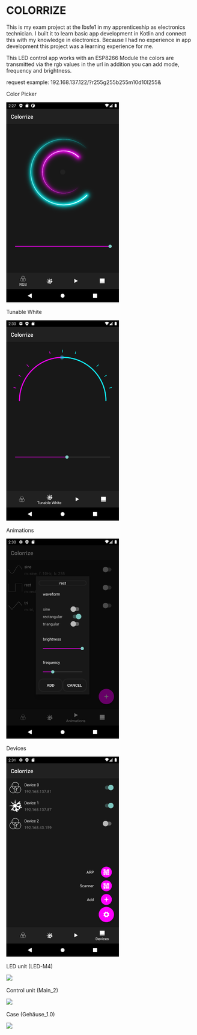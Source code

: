 # COLORRIZE

This is my exam project at the lbsfe1 in my apprenticeship as electronics technician. I built it to learn basic app development in Kotlin and connect this with my knowledge in electronics. Because I had no experience in app development this project was a learning experience for me.

This LED control app works with an ESP8266 Module the colors are transmitted via the rgb values in the url in addition you can add mode, frequency and brightness.

request example: 192.168.137.122/?r255g255b255m10d10l255&



Color Picker

<img src="https://raw.githubusercontent.com/BenjaminFlatz/colorrize/master/screenshots/Screenshot_1614518872.png" width="300">


Tunable White

<img src="https://raw.githubusercontent.com/BenjaminFlatz/colorrize/master/screenshots/Screenshot_1614519039.png" width="300">


Animations

<img src="https://raw.githubusercontent.com/BenjaminFlatz/colorrize/master/screenshots/Screenshot_1614519048.png" width="300">


Devices

<img src="https://raw.githubusercontent.com/BenjaminFlatz/colorrize/master/screenshots/Screenshot_1614519066.png" width="300">





LED unit (LED-M4)

<img src="https://raw.githubusercontent.com/BenjaminFlatz/lumina/master/images/WaermeLeds.jpg" width="300">
  
  
Control unit (Main_2)

<img src="https://raw.githubusercontent.com/BenjaminFlatz/lumina/master/images/WaermeMain.jpg" width="300">


Case (Gehäuse_1.0)

<img src="https://raw.githubusercontent.com/BenjaminFlatz/lumina/master/images/purple.jpg" width="300">

